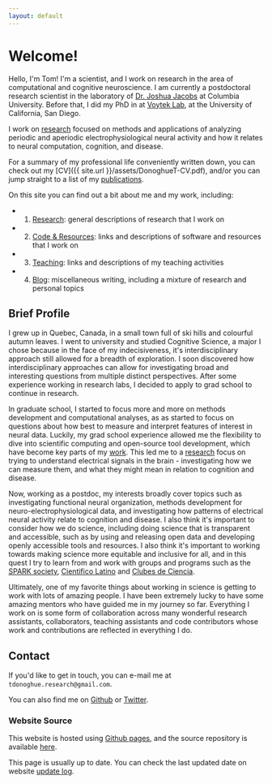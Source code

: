 ```yaml
---
layout: default
---
```


# Welcome!

Hello, I'm Tom! I'm a scientist, and I work on research in the area of computational and cognitive neuroscience.
I am currently a postdoctoral research scientist in the laboratory of
[Dr. Joshua Jacobs](http://orion.bme.columbia.edu/jacobs/) at Columbia University.
Before that, I did my PhD in at
[Voytek Lab](https://voyteklab.com/), at the University of California, San Diego.

I work on [research](research.html) focused on methods and applications of analyzing periodic and aperiodic
electrophysiological neural activity and how it relates to neural computation, cognition, and disease.

For a summary of my professional life conveniently written down, you can check out my
[CV]({{ site.url }}/assets/DonoghueT-CV.pdf),
and/or you can jump straight to a list of my
[publications](publications.html).

On this site you can find out a bit about me and my work, including:

- 1) [Research](research.html): general descriptions of research that I work on
- 2) [Code & Resources](code.html): links and descriptions of software and resources that I work on
- 3) [Teaching](teaching.html): links and descriptions of my teaching activities
- 4) [Blog](blog.html): miscellaneous writing, including a mixture of research and personal topics

## Brief Profile

I grew up in Quebec, Canada, in a small town full of ski hills and colourful autumn leaves.
I went to university and studied Cognitive Science, a major I chose because in the face of my indecisiveness,
it's interdisciplinary approach still allowed for a breadth of exploration. I soon discovered how interdisciplinary
approaches can allow for investigating broad and interesting questions from multiple distinct perspectives.
After some experience working in research labs, I decided to apply to grad school to continue in research.

In graduate school, I started to focus more and more on methods development and computational analyses, as
as started to focus on questions about how best to measure and interpret features of interest in neural data.
Luckily, my grad school experience allowed me the flexibility to dive into scientific computing and open-source tool development,
which have become key parts of my [work](code.html). This led me to a [research](research.html) focus on
trying to understand electrical signals in the brain - investigating how we can measure them, and what
they might mean in relation to cognition and disease.

Now, working as a postdoc, my interests broadly cover topics such as investigating functional neural organization,
methods development for neuro-electrophysiological data, and investigating how patterns of electrical neural
activity relate to cognition and disease. I also think it's important to consider how we do science, including
doing science that is transparent and accessible, such as by using and releasing open data and
developing openly accessible tools and resources. I also think it's important to working towards making science more
equitable and inclusive for all, and in this quest I try to learn from and work with groups and programs such as the
[SPARK society](https://www.sparksociety.org/),
[Cientifico Latino](https://www.cientificolatino.com/) and
[Clubes de Ciencia](https://www.clubesdeciencia.mx/).

Ultimately, one of my favorite things about working in science is getting to work with lots of amazing people.
I have been extremely lucky to have some amazing mentors who have guided me in my journey so far.
Everything I work on is some form of collaboration across many wonderful research assistants, collaborators,
teaching assistants and code contributors whose work and contributions are reflected in everything I do.

## Contact

If you'd like to get in touch, you can e-mail me at `tdonoghue.research@gmail.com`.

You can also find me on [Github](https://github.com/TomDonoghue) or [Twitter](https://twitter.com/TomDonoghue).

### Website Source

This website is hosted using
[Github pages](https://pages.github.com/),
and the source repository is available
[here](https://github.com/TomDonoghue/TomDonoghue.github.io).

This page is usually up to date. You can check the last updated date on website
[update log](https://github.com/TomDonoghue/TomDonoghue.github.io/commits/master).
